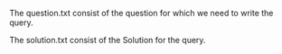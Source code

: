 The question.txt consist of the question for which we need to write the query.

The solution.txt consist of the Solution for the query.
